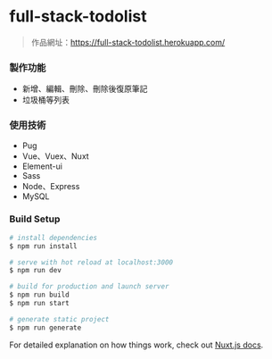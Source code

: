 # full-stack-todolist
>
> 作品網址：https://full-stack-todolist.herokuapp.com/

### 製作功能
* 新增、編輯、刪除、刪除後復原筆記
* 垃圾桶等列表

### 使用技術
* Pug
* Vue、Vuex、Nuxt
* Element-ui
* Sass
* Node、Express
* MySQL

### Build Setup

``` bash
# install dependencies
$ npm run install

# serve with hot reload at localhost:3000
$ npm run dev

# build for production and launch server
$ npm run build
$ npm run start

# generate static project
$ npm run generate
```

For detailed explanation on how things work, check out [Nuxt.js docs](https://nuxtjs.org).
